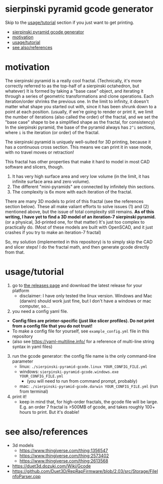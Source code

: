 # sierpinski pyramid gcode generator

Skip to the [usage/tutorial](#usagetutorial) section if you just want to get printing.

- [sierpinski pyramid gcode generator](#sierpinski-pyramid-gcode-generator)
- [motivation](#motivation)
- [usage/tutorial](#usagetutorial)
- [see also/references](#see-alsoreferences)


# motivation
The sierpinski pyramid is a really cool fractal.
(Technically, it's more correctly referred to as the top-half of a sierpinski octahedron, but whatever)
It is formed by taking a "base case" object, and iterating it through a series of geometric transformations and clone operations.
Each iteration/order shrinks the previous one.
In the limit to infinity, it doesn't matter what shape you started out with, since it has been shrunk down to a point at each position.
(usually, if we're going to render or print it, we limit the number of iterations (also called the order) of the fractal, and we set the "base case" shape to be a simplified shape as the fractal, for consistency)
In the sierpinski pyramid, the base of the pyramid always has `2^i` sections, where `i` is the iteration (or order) of the fractal.

The sierpinski pyramid is uniquely well-suited for 3D printing, because it has a continuous cross section.
This means we can print it in vase mode, with no travel moves or retraction!

This fractal has other properties that make it hard to model in most CAD software and slicers, though.
1. It has very high surface area and very low volume (in the limit, it has infinite surface area and zero volume).
2. The different "mini-pyramids" are connected by infinitely thin sections.
3. The complexity is 6x more with each iteration of the fractal.


There are many 3D models to print of this fractal (see the references section below).
These all make valiant efforts to solve issues (1) and (2) mentioned above, but the issue of total complexity still remains.
**As of this writing, I have yet to find a 3D model of an iteration-7 sierpinski pyramid.**
(or a physical, 3d-printed one, for that matter)
It's just too complex to practically do.
(Most of these models are built with OpenSCAD, and it just crashes if you try to make an iteration-7 fractal)

So, my solution (implemented in this repository) is to simply skip the CAD and slicer steps! I do the fractal math, and then generate gcode directly from that.


# usage/tutorial
1. go to [the releases page](https://github.com/madewithlinux/sierpinski-pyramid-gcode/releases) and download the latest release for your platform
   * disclaimer: I have only tested the linux version. Windows and Mac (darwin) should work just fine, but I don't have a windows or mac computer, so...
2. you need a config yaml file.
  * **Config files are printer-specific (just like slicer profiles). Do not print from a config file that you do not trust!**
  * To make a config file for yourself, see `example_config.yml` file in this repository
  * (also see https://yaml-multiline.info/ for a reference of multi-line string syntax in yaml files)
3. run the gcode generator: the config file name is the only command-line parameter
   * linux: `./sierpinski-pyramid-gcode.linux YOUR_CONFIG_FILE.yml`
   * windows: `sierpinski-pyramid-gcode.windows.exe YOUR_CONFIG_FILE.yml`
     * (you will need to run from command prompt, probably)
   * mac: `./sierpinski-pyramid-gcode.darwin YOUR_CONFIG_FILE.yml` (run from terminal)
4. print it!
   * keep in mind that, for high-order fractals, the gcode file will be large. E.g. an order 7 fractal is >500MB of gcode, and takes roughly 100+ hours to print. But it's doable!



# see also/references
* 3d models
  * https://www.thingiverse.com/thing:1356547
  * https://www.thingiverse.com/thing:2573402
  * https://www.thingiverse.com/thing:2613568
* https://duet3d.dozuki.com/Wiki/Gcode
* https://github.com/Duet3D/RepRapFirmware/blob/2.03/src/Storage/FileInfoParser.cpp
